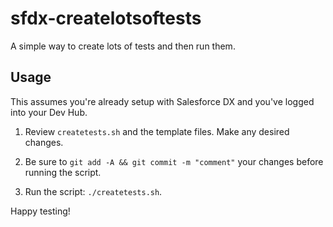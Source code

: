 # sfdx-createlotsoftests

A simple way to create lots of tests and then run them.

## Usage

This assumes you're already setup with Salesforce DX and you've logged into your Dev Hub.

1. Review `createtests.sh` and the template files. Make any desired changes.

2. Be sure to `git add -A && git commit -m "comment"` your changes before running the script.

3. Run the script: `./createtests.sh`.

Happy testing!
